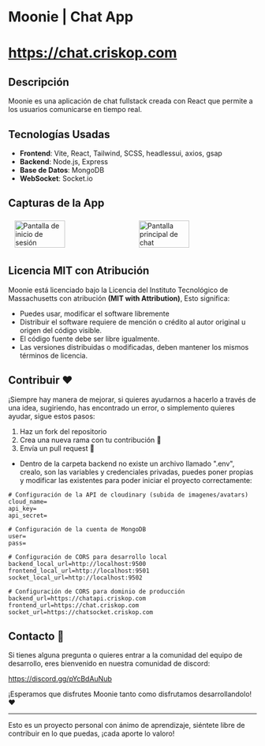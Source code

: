 # Moonie | Chat App

# https://chat.criskop.com

## Descripción
<!-- Aquí puedes escribir la descripción de tu proyecto -->
Moonie es una aplicación de chat fullstack creada con React que permite a los usuarios comunicarse en tiempo real.

## Tecnologías Usadas
- **Frontend**: Vite, React, Tailwind, SCSS, headlessui, axios, gsap
- **Backend**: Node.js, Express
- **Base de Datos**: MongoDB
- **WebSocket**: Socket.io

## Capturas de la App
<!-- Añade aquí capturas de pantalla de tu aplicación -->
<div style="display: flex; flex-wrap: wrap; justify-content: space-around;">
  <img src="https://criskop.com/img/moonie.png" alt="Pantalla de inicio de sesión" width="45%" style="margin: 1%;">
  <img src="https://chat.criskop.com/img/screenshot.png" alt="Pantalla principal de chat" width="45%" style="margin: 1%;">
</div>

## Licencia MIT con Atribución

Moonie está licenciado bajo la Licencia del Instituto Tecnológico de Massachusetts con atribución **(MIT with Attribution)**, Esto significa:

* Puedes usar, modificar el software libremente
* Distribuir el software requiere de mención o crédito al autor original u origen del código visible.
* El código fuente debe ser libre igualmente.
* Las versiones distribuidas o modificadas, deben mantener los mismos términos de licencia.

## Contribuir ❤️

¡Siempre hay manera de mejorar, si quieres ayudarnos a hacerlo a través de una idea, sugiriendo, has encontrado un error, o simplemento quieres ayudar, sigue estos pasos:

  1. Haz un fork del repositorio
  2. Crea una nueva rama con tu contribución 🌱
  3. Envía un pull request 🌟

  * Dentro de la carpeta backend no existe un archivo llamado ".env", crealo, son las variables y credenciales privadas, puedes poner propias y modificar las existentes para poder iniciar el proyecto correctamente:

  ```env
  # Configuración de la API de cloudinary (subida de imagenes/avatars)
  cloud_name=
  api_key=
  api_secret=

  # Configuración de la cuenta de MongoDB
  user=
  pass=

  # Configuración de CORS para desarrollo local
  backend_local_url=http://localhost:9500
  frontend_local_url=http://localhost:9501
  socket_local_url=http://localhost:9502

  # Configuración de CORS para dominio de producción
  backend_url=https://chatapi.criskop.com
  frontend_url=https://chat.criskop.com
  socket_url=https://chatsocket.criskop.com
  ```

## Contacto 👤

Si tienes alguna pregunta o quieres entrar a la comunidad del equipo de desarrollo, eres bienvenido en nuestra comunidad de discord:

https://discord.gg/pYcBdAuNub

¡Esperamos que disfrutes Moonie tanto como disfrutamos desarrollandolo! ❤️

---

Esto es un proyecto personal con ánimo de aprendizaje, siéntete libre de contribuir en lo que puedas, ¡cada aporte lo valoro!

